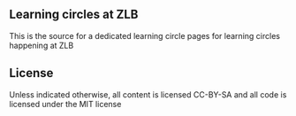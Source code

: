 ## Learning circles at ZLB

This is the source for a dedicated learning circle pages for learning circles happening at ZLB


## License

Unless indicated otherwise, all content is licensed CC-BY-SA and all code is licensed under the MIT license
